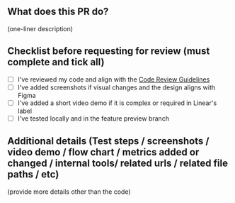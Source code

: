 ## What does this PR do?

(one-liner description)

## Checklist before requesting for review (must complete and tick all)

- [ ] I've reviewed my code and align with the [Code Review Guidelines](https://www.notion.so/wemakeapp-docs/Code-Review-Best-Practice-aeb7cf4fb3964ef4ad35c6a9d2fbfe2d)
- [ ] I've added screenshots if visual changes and the design aligns with Figma
- [ ] I've added a short video demo if it is complex or required in Linear's label
- [ ] I've tested locally and in the feature preview branch

## Additional details (Test steps / screenshots / video demo / flow chart / metrics added or changed / internal tools/ related urls / related file paths / etc)

(provide more details other than the code)
